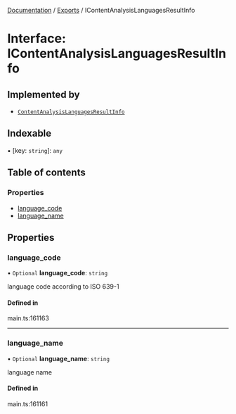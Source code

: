[Documentation](../README.md) / [Exports](../modules.md) / IContentAnalysisLanguagesResultInfo

# Interface: IContentAnalysisLanguagesResultInfo

## Implemented by

- [`ContentAnalysisLanguagesResultInfo`](../classes/ContentAnalysisLanguagesResultInfo.md)

## Indexable

▪ [key: `string`]: `any`

## Table of contents

### Properties

- [language\_code](IContentAnalysisLanguagesResultInfo.md#language_code)
- [language\_name](IContentAnalysisLanguagesResultInfo.md#language_name)

## Properties

### language\_code

• `Optional` **language\_code**: `string`

language code according to ISO 639-1

#### Defined in

main.ts:161163

___

### language\_name

• `Optional` **language\_name**: `string`

language name

#### Defined in

main.ts:161161
